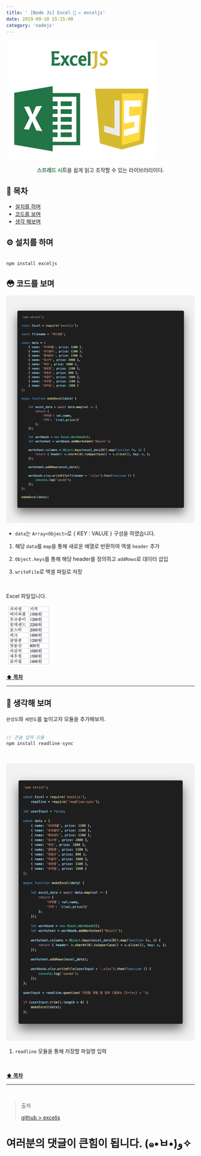 ```yaml
---
title: ' [Node Js] Excel 📗 ▻ exceljs'
date: 2019-09-10 15:15:00
category: 'nodejs'
---
```


![](../../../assets/nodejs/exceljs/nodejs.exceljs.logo.png)
  
<center><strong style="color:#3C734B">스프레드 시트</strong>을 쉽게 읽고 조작할 수 있는 라이브러리이다.</center>

## **💎 목차**
  * [설치를 하며](#-설치를-하며)
  * [코드를 보며](#-코드를-보며)
  * [생각 해보며](#-생각해-보며)

## **⚙️ 설치를 하며**
```js

npm install exceljs

```

## **😳 코드를 보며**

![](../../../assets/nodejs/exceljs/nodejs.exceljs.1.png)
<br />

- `data`는 `Array<Object>`로 { KEY : VALUE } 구성을 하였습니다.

1. 해당 `data`를 `map`을 통해 새로운 배열로 반환하여 엑셀 `header` 추가

2. `Object.keys`를 통해 해당 header를 정의하고 `addRows`로 데이터 삽입

3. `writeFile`로 엑셀 파일로 저장

<br />

Excel 파일입니다.

![](../../../assets/nodejs/exceljs/nodejs.exceljs.2.png)
<br />

**[⬆ 목차](#-목차)**

---

## **🤔 생각해 보며**

`완성도`와 `세련도`를 높이고자 모듈을 추가해보자.


```js

// 콘솔 입력 모듈
npm install readline-sync

```

<br />

![](../../../assets/nodejs/exceljs/nodejs.exceljs.3.png)
<br />

1. `readline` 모듈을 통해 저장할 파일명 입력

<br />

**[⬆ 목차](#-목차)**

---

<br />

> 출처
>
> <a href="https://github.com/bynodejs/exceljs" target="_blank">github > exceljs</a>

# 여러분의 댓글이 큰힘이 됩니다. (๑•̀ㅂ•́)و✧
